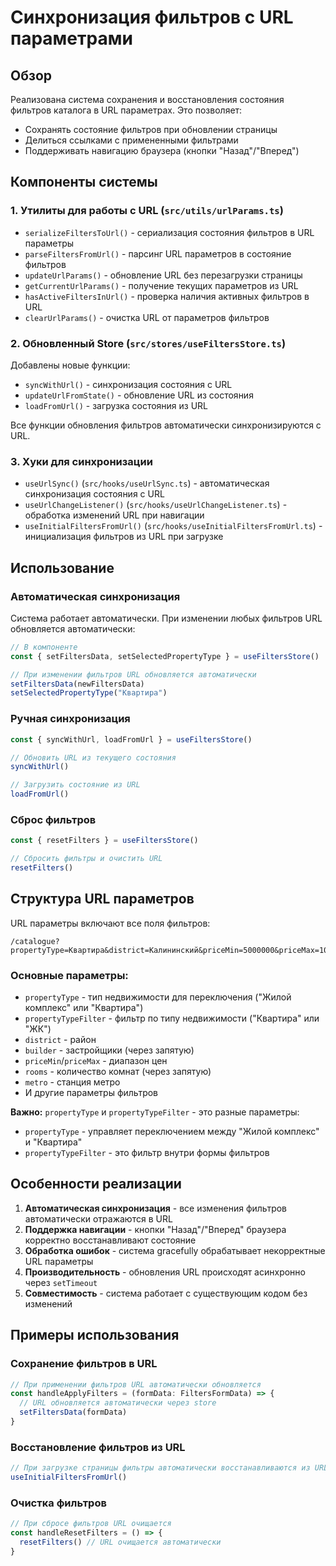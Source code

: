 # Синхронизация фильтров с URL параметрами

## Обзор

Реализована система сохранения и восстановления состояния фильтров каталога в URL параметрах. Это позволяет:

- Сохранять состояние фильтров при обновлении страницы
- Делиться ссылками с примененными фильтрами
- Поддерживать навигацию браузера (кнопки "Назад"/"Вперед")

## Компоненты системы

### 1. Утилиты для работы с URL (`src/utils/urlParams.ts`)

- `serializeFiltersToUrl()` - сериализация состояния фильтров в URL параметры
- `parseFiltersFromUrl()` - парсинг URL параметров в состояние фильтров
- `updateUrlParams()` - обновление URL без перезагрузки страницы
- `getCurrentUrlParams()` - получение текущих параметров из URL
- `hasActiveFiltersInUrl()` - проверка наличия активных фильтров в URL
- `clearUrlParams()` - очистка URL от параметров фильтров

### 2. Обновленный Store (`src/stores/useFiltersStore.ts`)

Добавлены новые функции:

- `syncWithUrl()` - синхронизация состояния с URL
- `updateUrlFromState()` - обновление URL из состояния
- `loadFromUrl()` - загрузка состояния из URL

Все функции обновления фильтров автоматически синхронизируются с URL.

### 3. Хуки для синхронизации

- `useUrlSync()` (`src/hooks/useUrlSync.ts`) - автоматическая синхронизация состояния с URL
- `useUrlChangeListener()` (`src/hooks/useUrlChangeListener.ts`) - обработка изменений URL при навигации
- `useInitialFiltersFromUrl()` (`src/hooks/useInitialFiltersFromUrl.ts`) - инициализация фильтров из URL при загрузке

## Использование

### Автоматическая синхронизация

Система работает автоматически. При изменении любых фильтров URL обновляется автоматически:

```typescript
// В компоненте
const { setFiltersData, setSelectedPropertyType } = useFiltersStore()

// При изменении фильтров URL обновляется автоматически
setFiltersData(newFiltersData)
setSelectedPropertyType("Квартира")
```

### Ручная синхронизация

```typescript
const { syncWithUrl, loadFromUrl } = useFiltersStore()

// Обновить URL из текущего состояния
syncWithUrl()

// Загрузить состояние из URL
loadFromUrl()
```

### Сброс фильтров

```typescript
const { resetFilters } = useFiltersStore()

// Сбросить фильтры и очистить URL
resetFilters()
```

## Структура URL параметров

URL параметры включают все поля фильтров:

```
/catalogue?propertyType=Квартира&district=Калининский&priceMin=5000000&priceMax=10000000&rooms=1,2&builder=ПИК,Самолет
```

### Основные параметры:

- `propertyType` - тип недвижимости для переключения ("Жилой комплекс" или "Квартира")
- `propertyTypeFilter` - фильтр по типу недвижимости ("Квартира" или "ЖК")
- `district` - район
- `builder` - застройщики (через запятую)
- `priceMin`/`priceMax` - диапазон цен
- `rooms` - количество комнат (через запятую)
- `metro` - станция метро
- И другие параметры фильтров

**Важно:** `propertyType` и `propertyTypeFilter` - это разные параметры:

- `propertyType` - управляет переключением между "Жилой комплекс" и "Квартира"
- `propertyTypeFilter` - это фильтр внутри формы фильтров

## Особенности реализации

1. **Автоматическая синхронизация** - все изменения фильтров автоматически отражаются в URL
2. **Поддержка навигации** - кнопки "Назад"/"Вперед" браузера корректно восстанавливают состояние
3. **Обработка ошибок** - система gracefully обрабатывает некорректные URL параметры
4. **Производительность** - обновления URL происходят асинхронно через `setTimeout`
5. **Совместимость** - система работает с существующим кодом без изменений

## Примеры использования

### Сохранение фильтров в URL

```typescript
// При применении фильтров URL автоматически обновляется
const handleApplyFilters = (formData: FiltersFormData) => {
  // URL обновляется автоматически через store
  setFiltersData(formData)
}
```

### Восстановление фильтров из URL

```typescript
// При загрузке страницы фильтры автоматически восстанавливаются из URL
useInitialFiltersFromUrl()
```

### Очистка фильтров

```typescript
// При сбросе фильтров URL очищается
const handleResetFilters = () => {
  resetFilters() // URL очищается автоматически
}
```
